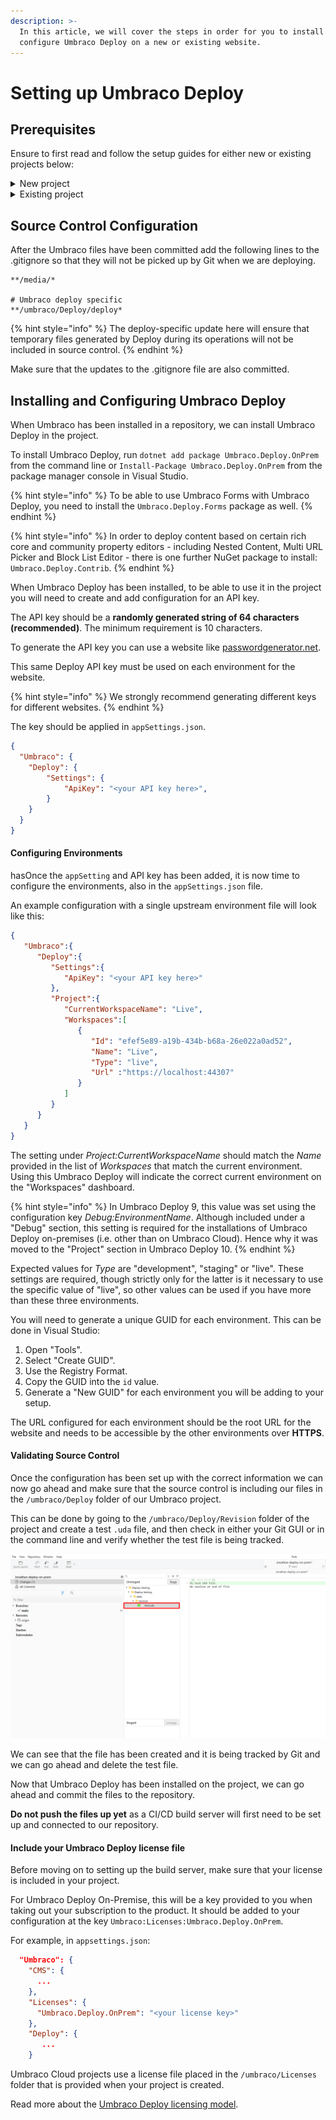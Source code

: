 ```yaml
---
description: >-
  In this article, we will cover the steps in order for you to install and
  configure Umbraco Deploy on a new or existing website.
---
```


# Setting up Umbraco Deploy

## Prerequisites

Ensure to first read and follow the setup guides for either new or existing projects below:

<details>

<summary>New project</summary>

Here we will cover how to install and set up Umbraco Deploy on a new website.

#### Requirement

* Visual Studio 2017 v15.9.6 or later
* Umbraco Deploy license
* SQL Server Database

**Set up the Git repository and Umbraco project**

The first step to get Umbraco Deploy up and running is to set up a GitHub repository. This will be where source code is stored, and, following the GitHub actions example, act as our environment where we will set up a CI/CD pipeline.

1. Using the Visual Studio template, set up a Github repository with a .gitignore file.
2. Clone down the repository to your local machine.
3. Create a new Umbraco project.
4. Run the project.
5. Choose to use a custom SQL connection string pointing to your local database.
6. Commit the files so they are ready to be pushed up once we have set up the build server.

When Umbraco has been installed in a repository, we can continue to install and configure Umbraco Deploy in the project.

</details>

<details>

<summary>Existing project</summary>

Here we will cover the steps in order for you to install Umbraco deploy on your already existing website with content.

We will cover how to install and set up Umbraco deploy on your website and how to generate the UDA files based on your production website's database.

#### Requirement

* Visual Studio 2017 v15.9.6 or later
* Umbraco Deploy license
* Copy of your production site's database
* Copy of views, CSS, and scripts folder from production

**Step 1: Install Umbraco Deploy on Existing site**

To install Umbraco Deploy on an existing site there are additional steps that need to be taken so Umbraco Deploy can run with your website. On an existing Umbraco website, there is already a set of Document Types, Templates, and Data Types with IDs in the database. In order for Umbraco Deploy to work with your website, you will need to make sure that these IDs are in sync between the different environments that you want to add to your setup.

1. Make a copy of the database on the production site.
2. Download your `/Views` folder as well as the folders holding your css files and scripts.

When the production database, folder, and files have been copied down, it's time to set up a git repository and a new Umbraco project.

**Step 2: Set up Git repository and Umbraco project**

The next step to get Umbraco Deploy up and running is to set up a repository and install Umbraco into it.

1. Set up a repository with a .gitignore file using the Visual Studio template.
2. Clone down the repository to your local machine.
3. Create a new Umbraco project.
4. Use the copy of your production Database when setting up the database for the empty project.
5. Add the `/Views` folder as well as the folders holding your css files and scripts.
6. Commit the files so they are ready to be pushed up once you have set up the build server.
7. Run the project.

When Umbraco has been installed in a repository, we can continue to install and configure Umbraco Deploy in the project.

</details>

## Source Control Configuration

After the Umbraco files have been committed add the following lines to the .gitignore so that they will not be picked up by Git when we are deploying.

```
**/media/*

# Umbraco deploy specific
**/umbraco/Deploy/deploy*
```

{% hint style="info" %}
The deploy-specific update here will ensure that temporary files generated by Deploy during its operations will not be included in source control.
{% endhint %}

Make sure that the updates to the .gitignore file are also committed.

## Installing and Configuring Umbraco Deploy

When Umbraco has been installed in a repository, we can install Umbraco Deploy in the project.

To install Umbraco Deploy, run `dotnet add package Umbraco.Deploy.OnPrem` from the command line or `Install-Package Umbraco.Deploy.OnPrem` from the package manager console in Visual Studio.

{% hint style="info" %}
To be able to use Umbraco Forms with Umbraco Deploy, you need to install the `Umbraco.Deploy.Forms` package as well.
{% endhint %}

{% hint style="info" %}
In order to deploy content based on certain rich core and community property editors - including Nested Content, Multi URL Picker and Block List Editor - there is one further NuGet package to install: `Umbraco.Deploy.Contrib`.
{% endhint %}

When Umbraco Deploy has been installed, to be able to use it in the project you will need to create and add configuration for an API key.

The API key should be a **randomly generated string of 64 characters (recommended)**. The minimum requirement is 10 characters.

To generate the API key you can use a website like [passwordgenerator.net](https://passwordsgenerator.net/).

This same Deploy API key must be used on each environment for the website.

{% hint style="info" %}
We strongly recommend generating different keys for different websites.
{% endhint %}

The key should be applied in `appSettings.json`.

```json
{
  "Umbraco": {
    "Deploy": {
        "Settings": {
            "ApiKey": "<your API key here>",
        }
    }
  }
}
```

#### Configuring Environments

hasOnce the `appSetting` and API key has been added, it is now time to configure the environments, also in the `appSettings.json` file.

An example configuration with a single upstream environment file will look like this:

```json
{
   "Umbraco":{
      "Deploy":{
         "Settings":{
            "ApiKey": "<your API key here>"
         },
         "Project":{
            "CurrentWorkspaceName": "Live",
            "Workspaces":[
               {
                  "Id": "efef5e89-a19b-434b-b68a-26e022a0ad52",
                  "Name": "Live",
                  "Type": "live",
                  "Url" :"https://localhost:44307"
               }
            ]
         }
      }
   }
}
```

The setting under _Project:CurrentWorkspaceName_ should match the _Name_ provided in the list of _Workspaces_ that match the current environment. Using this Umbraco Deploy will indicate the correct current environment on the "Workspaces" dashboard.

{% hint style="info" %}
In Umbraco Deploy 9, this value was set using the configuration key _Debug:EnvironmentName_. Although included under a "Debug" section, this setting is required for the installations of Umbraco Deploy on-premises (i.e. other than on Umbraco Cloud). Hence why it was moved to the "Project" section in Umbraco Deploy 10.
{% endhint %}

Expected values for _Type_ are "development", "staging" or "live". These settings are required, though strictly only for the latter is it necessary to use the specific value of "live", so other values can be used if you have more than these three environments.

You will need to generate a unique GUID for each environment. This can be done in Visual Studio:

1. Open "Tools".
2. Select "Create GUID".
3. Use the Registry Format.
4. Copy the GUID into the `id` value.
5. Generate a "New GUID" for each environment you will be adding to your setup.

The URL configured for each environment should be the root URL for the website and needs to be accessible by the other environments over **HTTPS**.

#### Validating Source Control

Once the configuration has been set up with the correct information we can now go ahead and make sure that the source control is including our files in the `/umbraco/Deploy` folder of our Umbraco project.

This can be done by going to the `/umbraco/Deploy/Revision` folder of the project and create a test `.uda` file, and then check in either your Git GUI or in the command line and verify whether the test file is being tracked.

![Test UDA file](<images/test-UDA (1).png>)

We can see that the file has been created and it is being tracked by Git and we can go ahead and delete the test file.

Now that Umbraco Deploy has been installed on the project, we can go ahead and commit the files to the repository.

**Do not push the files up yet** as a CI/CD build server will first need to be set up and connected to our repository.

#### Include your Umbraco Deploy license file

Before moving on to setting up the build server, make sure that your license is included in your project.

For Umbraco Deploy On-Premise, this will be a key provided to you when taking out your subscription to the product. It should be added to your configuration at the key `Umbraco:Licenses:Umbraco.Deploy.OnPrem`.

For example, in `appsettings.json`:

```json
  "Umbraco": {
    "CMS": {
      ...
    },
    "Licenses": {
      "Umbraco.Deploy.OnPrem": "<your license key>"
    },
    "Deploy": {
       ...
    }
```

Umbraco Cloud projects use a license file placed in the `/umbraco/Licenses` folder that is provided when your project is created.

Read more about the [Umbraco Deploy licensing model](../the-licensing-model.md).
